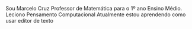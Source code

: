 Sou Marcelo Cruz
Professor de Matemática para o 1º ano Ensino Médio.
Leciono Pensamento Computacional
Atualmente estou  aprendendo  como  usar editor de texto 
